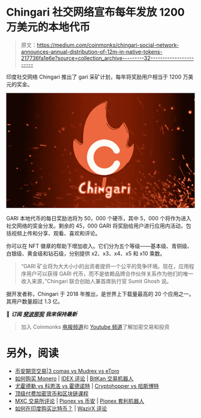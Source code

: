 # Chingari 社交网络宣布每年发放 1200 万美元的本地代币

> 原文：<https://medium.com/coinmonks/chingari-social-network-announces-annual-distribution-of-12m-in-native-tokens-217736fa1e6e?source=collection_archive---------32----------------------->

印度社交网络 Chingari 推出了 gari 采矿计划，每年将奖励用户相当于 1200 万美元的奖金。

![](img/176d20435c881ac2f9f35c9c65033f3e.png)

GARI 本地代币的每日奖励池将为 50，000 个硬币，其中 5，000 个将作为进入社交网络的奖金分发。剩余的 45，000 GARI 将奖励给用户进行应用内活动，包括视频上传和分享、观看、喜欢和评论。

你可以在 NFT 徽章的帮助下增加收入。它们分为五个等级——基本级、青铜级、白银级、黄金级和钻石级，分别提供 x2、x3、x4、x5 和 x10 乘数。

> “GARI 矿业将为大大小小的出资者提供一个公平的竞争环境。现在，应用程序用户可以获得 GARI 代币，而不是依赖品牌合作伙伴关系作为他们的唯一收入来源，”Chingari 联合创始人兼首席执行官 Sumit Ghosh 说。

据开发者称，Chingari 于 2018 年推出，是世界上下载量最高的 20 个应用之一。其用户数量超过 1.3 亿。

📰 ***订阅*** [***斐波那契***](/@unclefibonacci) ***我来保持最新***

> 加入 Coinmonks [电报频道](https://t.me/coincodecap)和 [Youtube 频道](https://www.youtube.com/c/coinmonks/videos)了解加密交易和投资

# 另外，阅读

*   [币安期货交易](https://coincodecap.com/binance-futures-trading)|[3 comas vs Mudrex vs eToro](https://coincodecap.com/mudrex-3commas-etoro)
*   [如何购买 Monero](https://coincodecap.com/buy-monero) | [IDEX 评论](https://coincodecap.com/idex-review) | [BitKan 交易机器人](https://coincodecap.com/bitkan-trading-bot)
*   [尤霍德勒 vs 科恩洛 vs 霍德诺特](/coinmonks/youhodler-vs-coinloan-vs-hodlnaut-b1050acde55a) | [Cryptohopper vs 哈斯博特](https://coincodecap.com/cryptohopper-vs-haasbot)
*   [顶级付费加密货币和区块链课程](https://coincodecap.com/blockchain-courses)
*   [MXC 交易所评论](/coinmonks/mxc-exchange-review-3af0ec1cba8c) | [Pionex vs 币安](https://coincodecap.com/pionex-vs-binance) | [Pionex 套利机器人](https://coincodecap.com/pionex-arbitrage-bot)
*   [如何在印度购买比特币？](/coinmonks/buy-bitcoin-in-india-feb50ddfef94) | [WazirX 评论](/coinmonks/wazirx-review-5c811b074f5b)